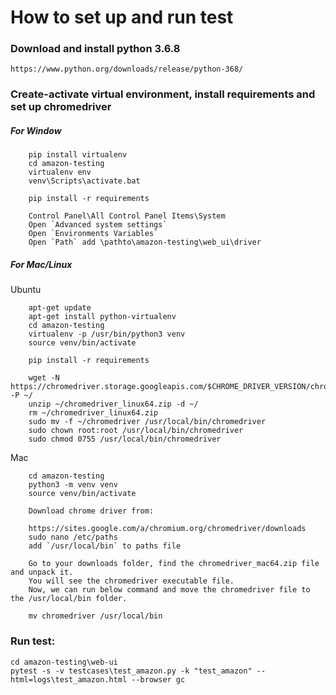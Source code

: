 # How to set up and run test

### Download and install python 3.6.8
    https://www.python.org/downloads/release/python-368/
    
### Create-activate virtual environment, install requirements and set up chromedriver
##### For Window
```
    pip install virtualenv
    cd amazon-testing
    virtualenv env
    venv\Scripts\activate.bat
```
```
    pip install -r requirements
```
```
    Control Panel\All Control Panel Items\System
    Open `Advanced system settings`
    Open `Environments Variables`
    Open `Path` add \pathto\amazon-testing\web_ui\driver
```

##### For Mac/Linux
Ubuntu
```
    apt-get update
    apt-get install python-virtualenv
    cd amazon-testing
    virtualenv -p /usr/bin/python3 venv
    source venv/bin/activate
```
```
    pip install -r requirements
```
```
    wget -N https://chromedriver.storage.googleapis.com/$CHROME_DRIVER_VERSION/chromedriver_linux64.zip -P ~/
    unzip ~/chromedriver_linux64.zip -d ~/
    rm ~/chromedriver_linux64.zip
    sudo mv -f ~/chromedriver /usr/local/bin/chromedriver
    sudo chown root:root /usr/local/bin/chromedriver
    sudo chmod 0755 /usr/local/bin/chromedriver
```

Mac
```
    cd amazon-testing
    python3 -m venv venv
    source venv/bin/activate
```
```
    Download chrome driver from:
    
    https://sites.google.com/a/chromium.org/chromedriver/downloads
    sudo nano /etc/paths
    add `/usr/local/bin` to paths file
    
    Go to your downloads folder, find the chromedriver_mac64.zip file and unpack it.
    You will see the chromedriver executable file.
    Now, we can run below command and move the chromedriver file to the /usr/local/bin folder.
    
    mv chromedriver /usr/local/bin
```
### Run test:
```
cd amazon-testing\web-ui
pytest -s -v testcases\test_amazon.py -k "test_amazon" --html=logs\test_amazon.html --browser gc
```
